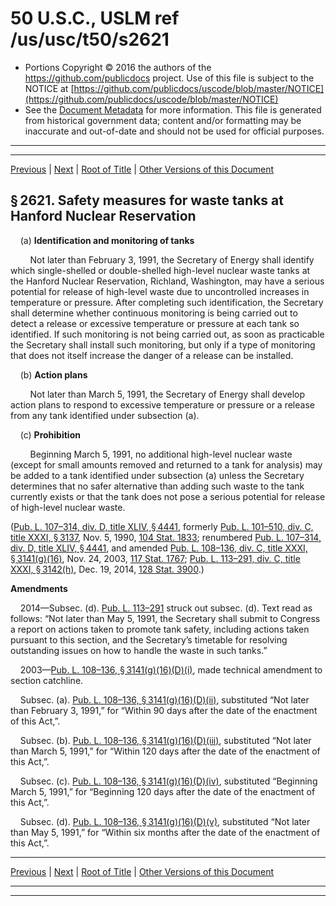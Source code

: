 ---
---

# 50 U.S.C., USLM ref /us/usc/t50/s2621

* Portions Copyright © 2016 the authors of the https://github.com/publicdocs project.
  Use of this file is subject to the NOTICE at [https://github.com/publicdocs/uscode/blob/master/NOTICE](https://github.com/publicdocs/uscode/blob/master/NOTICE)
* See the [Document Metadata](././../../../../../..//README.md) for more information.
  This file is generated from historical government data; content and/or formatting may be inaccurate and out-of-date and should not be used for official purposes.

----------
----------

[Previous](./../../../../../..//us/usc/t50/ch42/schIV/ptC/m__us_usc_t50_ch42_schIV_ptC.md) | [Next](./../../../../../..//us/usc/t50/ch42/schIV/ptC/m__us_usc_t50_s2622.md) | [Root of Title](./../../../../../../) | [Other Versions of this Document](https://publicdocs.github.io/go/links?ns=uslm&ref=%2Fus%2Fusc%2Ft50%2Fs2621)

## § 2621. Safety measures for waste tanks at Hanford Nuclear Reservation

    (a) __Identification and monitoring of tanks__ 

        Not later than February 3, 1991, the Secretary of Energy shall identify which single-shelled or double-shelled high-level nuclear waste tanks at the Hanford Nuclear Reservation, Richland, Washington, may have a serious potential for release of high-level waste due to uncontrolled increases in temperature or pressure. After completing such identification, the Secretary shall determine whether continuous monitoring is being carried out to detect a release or excessive temperature or pressure at each tank so identified. If such monitoring is not being carried out, as soon as practicable the Secretary shall install such monitoring, but only if a type of monitoring that does not itself increase the danger of a release can be installed.

    (b) __Action plans__ 

        Not later than March 5, 1991, the Secretary of Energy shall develop action plans to respond to excessive temperature or pressure or a release from any tank identified under subsection (a).

    (c) __Prohibition__ 

        Beginning March 5, 1991, no additional high-level nuclear waste (except for small amounts removed and returned to a tank for analysis) may be added to a tank identified under subsection (a) unless the Secretary determines that no safer alternative than adding such waste to the tank currently exists or that the tank does not pose a serious potential for release of high-level nuclear waste.

([Pub. L. 107–314, div. D, title XLIV, § 4441][/us/pl/107/314/s4441], formerly [Pub. L. 101–510, div. C, title XXXI, § 3137][/us/pl/101/510/s3137], Nov. 5, 1990, [104 Stat. 1833][/us/stat/104/1833]; renumbered [Pub. L. 107–314, div. D, title XLIV, § 4441][/us/pl/107/314/s4441], and amended [Pub. L. 108–136, div. C, title XXXI, § 3141(g)(16)][/us/pl/108/136/s3141/g/16], Nov. 24, 2003, [117 Stat. 1767][/us/stat/117/1767]; [Pub. L. 113–291, div. C, title XXXI, § 3142(h)][/us/pl/113/291/s3142/h], Dec. 19, 2014, [128 Stat. 3900][/us/stat/128/3900].)

 __Amendments__ 

    2014—Subsec. (d). [Pub. L. 113–291][/us/pl/113/291] struck out subsec. (d). Text read as follows: “Not later than May 5, 1991, the Secretary shall submit to Congress a report on actions taken to promote tank safety, including actions taken pursuant to this section, and the Secretary’s timetable for resolving outstanding issues on how to handle the waste in such tanks.”

    2003—[Pub. L. 108–136, § 3141(g)(16)(D)(i)][/us/pl/108/136/s3141/g/16/D/i], made technical amendment to section catchline.

    Subsec. (a). [Pub. L. 108–136, § 3141(g)(16)(D)(ii)][/us/pl/108/136/s3141/g/16/D/ii], substituted “Not later than February 3, 1991,” for “Within 90 days after the date of the enactment of this Act,”.

    Subsec. (b). [Pub. L. 108–136, § 3141(g)(16)(D)(iii)][/us/pl/108/136/s3141/g/16/D/iii], substituted “Not later than March 5, 1991,” for “Within 120 days after the date of the enactment of this Act,”.

    Subsec. (c). [Pub. L. 108–136, § 3141(g)(16)(D)(iv)][/us/pl/108/136/s3141/g/16/D/iv], substituted “Beginning March 5, 1991,” for “Beginning 120 days after the date of the enactment of this Act,”.

    Subsec. (d). [Pub. L. 108–136, § 3141(g)(16)(D)(v)][/us/pl/108/136/s3141/g/16/D/v], substituted “Not later than May 5, 1991,” for “Within six months after the date of the enactment of this Act,”.

----------

[Previous](./../../../../../..//us/usc/t50/ch42/schIV/ptC/m__us_usc_t50_ch42_schIV_ptC.md) | [Next](./../../../../../..//us/usc/t50/ch42/schIV/ptC/m__us_usc_t50_s2622.md) | [Root of Title](./../../../../../../) | [Other Versions of this Document](https://publicdocs.github.io/go/links?ns=uslm&ref=%2Fus%2Fusc%2Ft50%2Fs2621)

----------
----------

[/us/pl/107/314/s4441]: https://publicdocs.github.io/go/links?ns=uslm&ref=%2Fus%2Fpl%2F107%2F314%2Fs4441
[/us/pl/101/510/s3137]: https://publicdocs.github.io/go/links?ns=uslm&ref=%2Fus%2Fpl%2F101%2F510%2Fs3137
[/us/stat/104/1833]: https://publicdocs.github.io/go/links?ns=uslm&ref=%2Fus%2Fstat%2F104%2F1833
[/us/pl/107/314/s4441]: https://publicdocs.github.io/go/links?ns=uslm&ref=%2Fus%2Fpl%2F107%2F314%2Fs4441
[/us/pl/108/136/s3141/g/16]: https://publicdocs.github.io/go/links?ns=uslm&ref=%2Fus%2Fpl%2F108%2F136%2Fs3141%2Fg%2F16
[/us/stat/117/1767]: https://publicdocs.github.io/go/links?ns=uslm&ref=%2Fus%2Fstat%2F117%2F1767
[/us/pl/113/291/s3142/h]: https://publicdocs.github.io/go/links?ns=uslm&ref=%2Fus%2Fpl%2F113%2F291%2Fs3142%2Fh
[/us/stat/128/3900]: https://publicdocs.github.io/go/links?ns=uslm&ref=%2Fus%2Fstat%2F128%2F3900
[/us/pl/113/291]: https://publicdocs.github.io/go/links?ns=uslm&ref=%2Fus%2Fpl%2F113%2F291
[/us/pl/108/136/s3141/g/16/D/i]: https://publicdocs.github.io/go/links?ns=uslm&ref=%2Fus%2Fpl%2F108%2F136%2Fs3141%2Fg%2F16%2FD%2Fi
[/us/pl/108/136/s3141/g/16/D/ii]: https://publicdocs.github.io/go/links?ns=uslm&ref=%2Fus%2Fpl%2F108%2F136%2Fs3141%2Fg%2F16%2FD%2Fii
[/us/pl/108/136/s3141/g/16/D/iii]: https://publicdocs.github.io/go/links?ns=uslm&ref=%2Fus%2Fpl%2F108%2F136%2Fs3141%2Fg%2F16%2FD%2Fiii
[/us/pl/108/136/s3141/g/16/D/iv]: https://publicdocs.github.io/go/links?ns=uslm&ref=%2Fus%2Fpl%2F108%2F136%2Fs3141%2Fg%2F16%2FD%2Fiv
[/us/pl/108/136/s3141/g/16/D/v]: https://publicdocs.github.io/go/links?ns=uslm&ref=%2Fus%2Fpl%2F108%2F136%2Fs3141%2Fg%2F16%2FD%2Fv


